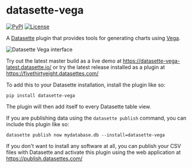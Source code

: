 # datasette-vega

[![PyPI](https://img.shields.io/pypi/v/datasette-vega.svg)](https://pypi.org/project/datasette-vega/)
[![License](https://img.shields.io/badge/license-Apache%202.0-blue.svg)](https://github.com/simonw/datasette-vega/blob/master/LICENSE)

A [Datasette](https://github.com/simonw/datasette) plugin that provides tools
for generating charts using [Vega](https://vega.github.io/).

![Datasette Vega interface](https://raw.githubusercontent.com/simonw/datasette-vega/master/datasette-vega.png)

Try out the latest master build as a live demo at https://datasette-vega-latest.datasette.io/ or try the latest release installed as a plugin at https://fivethirtyeight.datasettes.com/

To add this to your Datasette installation, install the plugin like so:

    pip install datasette-vega

The plugin will then add itself to every Datasette table view.

If you are publishing data using the `datasette publish` command, you can
include this plugin like so:

    datasette publish now mydatabase.db --install=datasette-vega

If you don't want to install any software at all, you can publish your CSV files with Datasette and activate this plugin using the web application at https://publish.datasettes.com/
